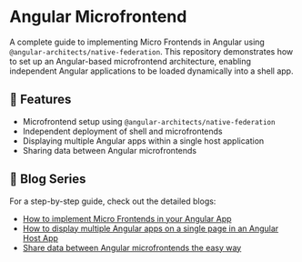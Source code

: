 # Angular Microfrontend

A complete guide to implementing Micro Frontends in Angular using `@angular-architects/native-federation`. This repository demonstrates how to set up an Angular-based microfrontend architecture, enabling independent Angular applications to be loaded dynamically into a shell app.

## 🚀 Features

- Microfrontend setup using `@angular-architects/native-federation`
- Independent deployment of shell and microfrontends
- Displaying multiple Angular apps within a single host application
- Sharing data between Angular microfrontends

## 📖 Blog Series

For a step-by-step guide, check out the detailed blogs:

- [How to implement Micro Frontends in your Angular App](https://medium.com/understanding-javascript-developwithmi/how-to-implement-micro-frontends-in-your-angular-app-39547ce55162?sk=4a0abdd92469e37104b4683b2bad940d)  
- [How to display multiple Angular apps on a single page in an Angular Host App](https://medium.com/understanding-javascript-developwithmi/micro-frontends-how-to-display-multiple-angular-apps-on-a-single-page-in-angular-host-app-b98d8f092506?sk=9cb8f7f992f6343ab130951386e9a6a3)  
- [Share data between Angular microfrontends the easy way](https://medium.com/understanding-javascript-developwithmi/share-data-between-angular-micro-frontends-the-easy-way-64bdec889e9b?sk=47a1feeeed1b4589b09e44298fcd4f8b)  

